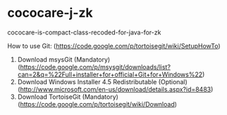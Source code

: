 cococare-j-zk
=============

cococare-is-compact-class-recoded-for-java-for-zk

How to use Git: (https://code.google.com/p/tortoisegit/wiki/SetupHowTo)

1. Download msysGit (Mandatory) (https://code.google.com/p/msysgit/downloads/list?can=2&q=%22Full+installer+for+official+Git+for+Windows%22)
2. Download Windows Installer 4.5 Redistributable (Optional) (http://www.microsoft.com/en-us/download/details.aspx?id=8483)
3. Download TortoiseGit (Mandatory) (https://code.google.com/p/tortoisegit/wiki/Download)

